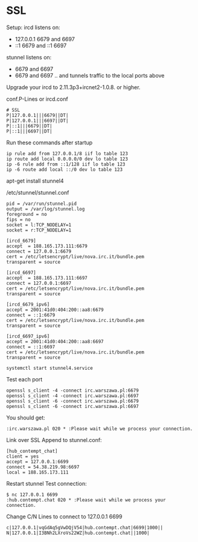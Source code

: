 # SSL
Setup:
ircd listens on:
* 127.0.0.1 6679 and 6697
* ::1 6679 and ::1 6697

stunnel listens on:
* <your-external-ipv4> 6679 and 6697
* <your-external-ipv6> 6679 and 6697
.. and tunnels traffic to the local ports above


Upgrade your ircd to 2.11.3p3+ircnet2-1.0.8. or higher.

conf.P-Lines or ircd.conf
```
# SSL
P|127.0.0.1|||6679||DT|
P|127.0.0.1|||6697||DT|
P|::1|||6679||DT|
P|::1|||6697||DT|
```

Run these commands after startup
```
ip rule add from 127.0.0.1/8 iif lo table 123
ip route add local 0.0.0.0/0 dev lo table 123
ip -6 rule add from ::1/128 iif lo table 123
ip -6 route add local ::/0 dev lo table 123
```

apt-get install stunnel4

/etc/stunnel/stunnel.conf
```
pid = /var/run/stunnel.pid
output = /var/log/stunnel.log
foreground = no
fips = no
socket = l:TCP_NODELAY=1
socket = r:TCP_NODELAY=1

[ircd_6679]
accept  = 188.165.173.111:6679
connect = 127.0.0.1:6679
cert = /etc/letsencrypt/live/nova.irc.it/bundle.pem
transparent = source

[ircd_6697]
accept  = 188.165.173.111:6697
connect = 127.0.0.1:6697
cert = /etc/letsencrypt/live/nova.irc.it/bundle.pem
transparent = source

[ircd_6679_ipv6]
accept = 2001:41d0:404:200::aa8:6679
connect = ::1:6679
cert = /etc/letsencrypt/live/nova.irc.it/bundle.pem
transparent = source

[ircd_6697_ipv6]
accept = 2001:41d0:404:200::aa8:6697
connect = ::1:6697
cert = /etc/letsencrypt/live/nova.irc.it/bundle.pem
transparent = source
```

```
systemctl start stunnel4.service
```

Test each port
```
openssl s_client -4 -connect irc.warszawa.pl:6679
openssl s_client -4 -connect irc.warszawa.pl:6697
openssl s_client -6 -connect irc.warszawa.pl:6679
openssl s_client -6 -connect irc.warszawa.pl:6697
```
You should get:
```
:irc.warszawa.pl 020 * :Please wait while we process your connection.
```

Link over SSL
Append to stunnel.conf:
```
[hub_contempt_chat]
client = yes
accept = 127.0.0.1:6699
connect = 54.38.219.98:6697
local = 188.165.173.111
```

Restart stunnel
Test connection:
```
$ nc 127.0.0.1 6699
:hub.contempt.chat 020 * :Please wait while we process your connection.
```

Change C/N Lines to connect to 127.0.0.1 6699
```
c|127.0.0.1|vqGdAq5gVwDQjV54|hub.contempt.chat|6699|1000||
N|127.0.0.1|I3BNh2LXroVs22WZ|hub.contempt.chat||1000|

```

